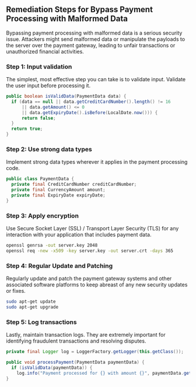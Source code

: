 

## Remediation Steps for Bypass Payment Processing with Malformed Data

Bypassing payment processing with malformed data is a serious security issue. Attackers might send malformed data or manipulate the payloads to the server over the payment gateway, leading to unfair transactions or unauthorized financial activities.

### Step 1: Input validation
The simplest, most effective step you can take is to validate input. Validate the user input before processing it.

```java
public boolean isValidData(PaymentData data) {
  if (data == null || data.getCreditCardNumber().length() != 16 
      || data.getAmount() <= 0 
      || data.getExpiryDate().isBefore(LocalDate.now())) {
      return false; 
  }
  return true;
}
```

### Step 2: Use strong data types
Implement strong data types wherever it applies in the payment processing code. 

```java
public class PaymentData {
  private final CreditCardNumber creditCardNumber;
  private final CurrencyAmount amount;
  private final ExpiryDate expiryDate;
}
```

### Step 3: Apply encryption
Use Secure Socket Layer (SSL) / Transport Layer Security (TLS) for any interaction with your application that includes payment data.

```bash
openssl genrsa -out server.key 2048
openssl req -new -x509 -key server.key -out server.crt -days 365
```

### Step 4: Regular Update and Patching
Regularly update and patch the payment gateway systems and other associated software platforms to keep abreast of any new security updates or fixes.

```bash
sudo apt-get update
sudo apt-get upgrade
```

### Step 5: Log transactions
Lastly, maintain transaction logs. They are extremely important for identifying fraudulent transactions and resolving disputes.

```java
private final Logger log = LoggerFactory.getLogger(this.getClass());

public void processPayment(PaymentData paymentData) {
  if (isValidData(paymentData)) {
    log.info("Payment processed for {} with amount {}", paymentData.getCreditCardNumber(), paymentData.getAmount());
}
```